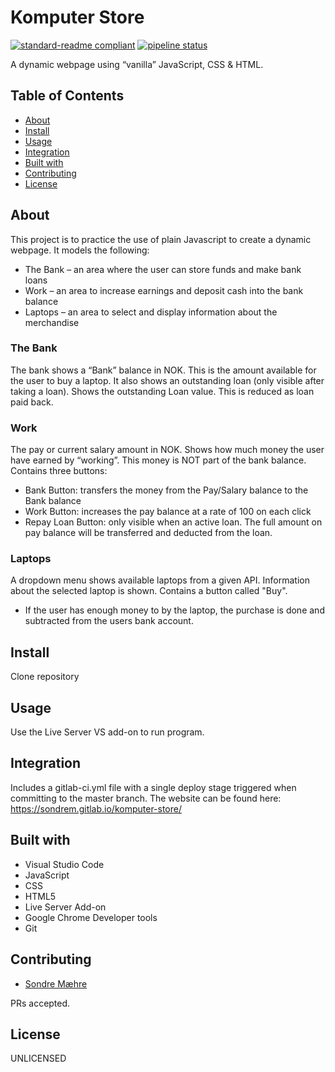 # Komputer Store

[![standard-readme compliant](https://img.shields.io/badge/readme%20style-standard-brightgreen.svg?style=flat-square)](https://github.com/RichardLitt/standard-readme)
[![pipeline status](https://gitlab.com/NicholasLennox/gradle-ci/badges/master/pipeline.svg)](https://gitlab.com/sondrem/komputer-store/-/commits/master)

A dynamic webpage using “vanilla” JavaScript, CSS & HTML. 

## Table of Contents

- [About](#about)
- [Install](#install)
- [Usage](#usage)
- [Integration](#Integration)
- [Built with](#built-with)
- [Contributing](#contributing)
- [License](#license)

## About
This project is to practice the use of plain Javascript to create a dynamic webpage. 
It models the following: 

- The Bank – an area where the user can store funds and make bank loans
- Work – an area to increase earnings and deposit cash into the bank balance
- Laptops – an area to select and display information about the merchandise

### The Bank
The bank shows a “Bank” balance in NOK. This is the amount available for the user to buy a laptop. It also shows an outstanding loan (only visible after taking a loan). 
Shows the outstanding Loan value. This is reduced as loan paid back. 

### Work
The pay or current salary amount in NOK. Shows how much money the user have earned by
“working”. This money is NOT part of the bank balance. Contains three buttons: 
- Bank Button: transfers the money from the Pay/Salary balance to the Bank balance
- Work Button: increases the pay balance at a rate of 100 on each click
- Repay Loan Button: only visible when an active loan. The full amount on pay balance
will be transferred and deducted from the loan. 

### Laptops
A dropdown menu shows available laptops from a given API. 
Information about the selected laptop is shown. Contains a button called "Buy". 
- If the user has enough money to by the laptop, the purchase is done and subtracted from the users bank account.

## Install
Clone repository

## Usage
Use the Live Server VS add-on to run program. 

## Integration
Includes a gitlab-ci.yml file with a single deploy stage 
triggered when committing to the master branch.
The website can be found here: 
https://sondrem.gitlab.io/komputer-store/ 

## Built with

- Visual Studio Code
- JavaScript
- CSS
- HTML5
- Live Server Add-on
- Google Chrome Developer tools
- Git

## Contributing
- [Sondre Mæhre](https://gitlab.com/sondrem)

PRs accepted.

## License

UNLICENSED